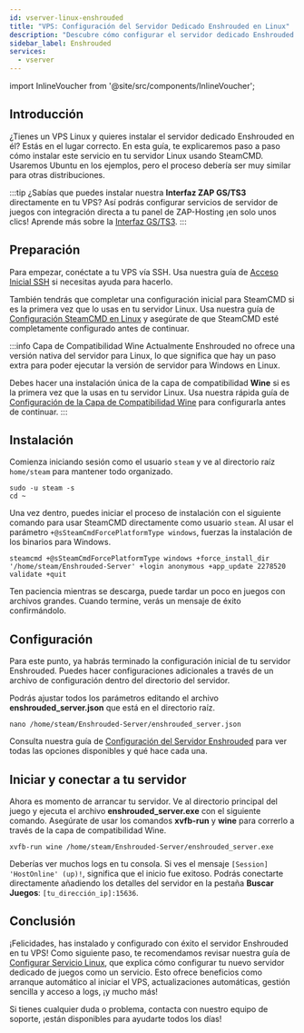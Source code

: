 ```yaml
---
id: vserver-linux-enshrouded
title: "VPS: Configuración del Servidor Dedicado Enshrouded en Linux"
description: "Descubre cómo configurar el servidor dedicado Enshrouded en tu VPS Linux para un alojamiento y gestión de servidores de juegos sin complicaciones → Aprende más ahora"
sidebar_label: Enshrouded
services:
  - vserver
---
```


import InlineVoucher from '@site/src/components/InlineVoucher';

## Introducción
¿Tienes un VPS Linux y quieres instalar el servidor dedicado Enshrouded en él? Estás en el lugar correcto. En esta guía, te explicaremos paso a paso cómo instalar este servicio en tu servidor Linux usando SteamCMD. Usaremos Ubuntu en los ejemplos, pero el proceso debería ser muy similar para otras distribuciones.

:::tip
¿Sabías que puedes instalar nuestra **Interfaz ZAP GS/TS3** directamente en tu VPS? Así podrás configurar servicios de servidor de juegos con integración directa a tu panel de ZAP-Hosting ¡en solo unos clics! Aprende más sobre la [Interfaz GS/TS3](vserver-linux-gs-interface.md).
:::

<InlineVoucher />

## Preparación

Para empezar, conéctate a tu VPS vía SSH. Usa nuestra guía de [Acceso Inicial SSH](vserver-linux-ssh.md) si necesitas ayuda para hacerlo.

También tendrás que completar una configuración inicial para SteamCMD si es la primera vez que lo usas en tu servidor Linux. Usa nuestra guía de [Configuración SteamCMD en Linux](vserver-linux-steamcmd.md) y asegúrate de que SteamCMD esté completamente configurado antes de continuar.

:::info Capa de Compatibilidad Wine
Actualmente Enshrouded no ofrece una versión nativa del servidor para Linux, lo que significa que hay un paso extra para poder ejecutar la versión de servidor para Windows en Linux.

Debes hacer una instalación única de la capa de compatibilidad **Wine** si es la primera vez que la usas en tu servidor Linux. Usa nuestra rápida guía de [Configuración de la Capa de Compatibilidad Wine](vserver-linux-wine.md) para configurarla antes de continuar.
:::

## Instalación

Comienza iniciando sesión como el usuario `steam` y ve al directorio raíz `home/steam` para mantener todo organizado.
```
sudo -u steam -s
cd ~
```

Una vez dentro, puedes iniciar el proceso de instalación con el siguiente comando para usar SteamCMD directamente como usuario `steam`. Al usar el parámetro `+@sSteamCmdForcePlatformType windows`, fuerzas la instalación de los binarios para Windows.
```
steamcmd +@sSteamCmdForcePlatformType windows +force_install_dir '/home/steam/Enshrouded-Server' +login anonymous +app_update 2278520 validate +quit
```

Ten paciencia mientras se descarga, puede tardar un poco en juegos con archivos grandes. Cuando termine, verás un mensaje de éxito confirmándolo.

## Configuración

Para este punto, ya habrás terminado la configuración inicial de tu servidor Enshrouded. Puedes hacer configuraciones adicionales a través de un archivo de configuración dentro del directorio del servidor.

Podrás ajustar todos los parámetros editando el archivo **enshrouded_server.json** que está en el directorio raíz.
```
nano /home/steam/Enshrouded-Server/enshrouded_server.json
```

Consulta nuestra guía de [Configuración del Servidor Enshrouded](enshrouded-configuration.md) para ver todas las opciones disponibles y qué hace cada una.

## Iniciar y conectar a tu servidor

Ahora es momento de arrancar tu servidor. Ve al directorio principal del juego y ejecuta el archivo **enshrouded_server.exe** con el siguiente comando. Asegúrate de usar los comandos **xvfb-run** y **wine** para correrlo a través de la capa de compatibilidad Wine.
```
xvfb-run wine /home/steam/Enshrouded-Server/enshrouded_server.exe
```

Deberías ver muchos logs en tu consola. Si ves el mensaje `[Session] 'HostOnline' (up)!`, significa que el inicio fue exitoso. Podrás conectarte directamente añadiendo los detalles del servidor en la pestaña **Buscar Juegos**: `[tu_dirección_ip]:15636`.

## Conclusión

¡Felicidades, has instalado y configurado con éxito el servidor Enshrouded en tu VPS! Como siguiente paso, te recomendamos revisar nuestra guía de [Configurar Servicio Linux](vserver-linux-create-gameservice.md), que explica cómo configurar tu nuevo servidor dedicado de juegos como un servicio. Esto ofrece beneficios como arranque automático al iniciar el VPS, actualizaciones automáticas, gestión sencilla y acceso a logs, ¡y mucho más!

Si tienes cualquier duda o problema, contacta con nuestro equipo de soporte, ¡están disponibles para ayudarte todos los días!

<InlineVoucher />
